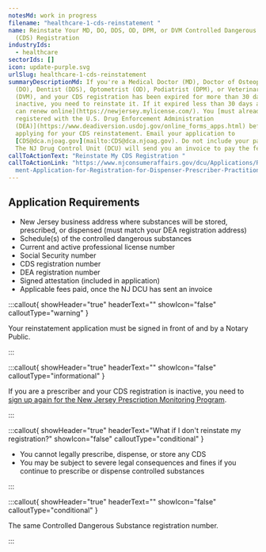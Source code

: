 ```yaml
---
notesMd: work in progress
filename: "healthcare-1-cds-reinstatement "
name: Reinstate Your MD, DO, DDS, OD, DPM, or DVM Controlled Dangerous Substance
  (CDS) Registration
industryIds:
  - healthcare
sectorIds: []
icon: update-purple.svg
urlSlug: healthcare-1-cds-reinstatement
summaryDescriptionMd: If you're a Medical Doctor (MD), Doctor of Osteopathy
  (DO), Dentist (DDS), Optometrist (OD), Podiatrist (DPM), or Veterinarian
  (DVM), and your CDS registration has been expired for more than 30 days or is
  inactive, you need to reinstate it. If it expired less than 30 days ago, [you
  can renew online](https://newjersey.mylicense.com/). You [must already be
  registered with the U.S. Drug Enforcement Administration
  (DEA)](https://www.deadiversion.usdoj.gov/online_forms_apps.html) before
  applying for your CDS reinstatement. Email your application to
  [CDS@dca.njoag.gov](mailto:CDS@dca.njoag.gov). Do not include your payment.
  The NJ Drug Control Unit (DCU) will send you an invoice to pay the fee online.
callToActionText: "Reinstate My CDS Registration "
callToActionLink: "https://www.njconsumeraffairs.gov/dcu/Applications/Reinstate\
  ment-Application-for-Registration-for-Dispenser-Prescriber-Practitioner.pdf "
---
```

## Application Requirements

* New Jersey business address where substances will be stored, prescribed, or dispensed (must match your DEA registration address)
* Schedule(s) of the controlled dangerous substances
* Current and active professional license number 
* Social Security number
* CDS registration number
* DEA registration number
* Signed attestation (included in application)
* Applicable fees paid, once the NJ DCU has sent an invoice

:::callout{ showHeader="true" headerText="" showIcon="false" calloutType="warning" }

Your reinstatement application must be signed in front of and by a Notary Public.

:::

:::callout{ showHeader="true" headerText="" showIcon="false" calloutType="informational" }

If you are a prescriber and your CDS registration is inactive, you need to [sign up again for the New Jersey Prescription Monitoring Program](https://www.njconsumeraffairs.gov/pmp/Pages/register.aspx).

:::

:::callout{ showHeader="true" headerText="What if I don't reinstate my registration?" showIcon="false" calloutType="conditional" }



* You cannot legally prescribe, dispense, or store any CDS
* You may be subject to severe legal consequences and fines if you continue to prescribe or dispense controlled substances

:::

:::callout{ showHeader="true" headerText="" showIcon="false" calloutType="conditional" }

The same Controlled Dangerous Substance registration number.

:::